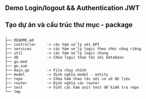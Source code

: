 ## Demo Login/logout && Authentication JWT
## Tạo dự án và cấu trúc thư mục - package

```
.
├── README.md
├── controller     -> các hàm xử lý với API
├── services       -> các hàm xử lý logic theo chức năng riêng
├── util           -> các hàm xử lý logic chung
├── db             -> Chứa logic thao tác với database
├── go.mod
├── go.sum
├── main.go        -> File chạy chính
├── model          -> định nghĩa model - entity
├── repo           -> Chứa hàm thao tác với cơ sở dữ liệu
├── router         -> Định nghĩa các router
├── test           -> Viết các hàm unit test để kiểm tra repo
└── tmp
```